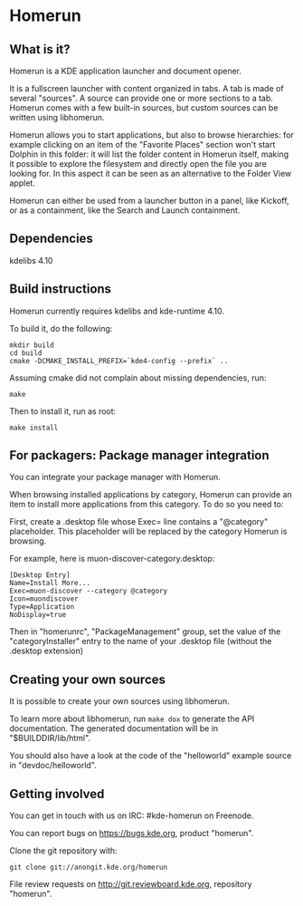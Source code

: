 # Homerun

## What is it?

Homerun is a KDE application launcher and document opener.

It is a fullscreen launcher with content organized in tabs. A tab is made of
several "sources". A source can provide one or more sections to a tab. Homerun
comes with a few built-in sources, but custom sources can be written using
libhomerun.

Homerun allows you to start applications, but also to browse hierarchies: for
example clicking on an item of the "Favorite Places" section won't start
Dolphin in this folder: it will list the folder content in Homerun itself,
making it possible to explore the filesystem and directly open the file you are
looking for. In this aspect it can be seen as an alternative to the Folder View
applet.

Homerun can either be used from a launcher button in a panel, like Kickoff, or
as a containment, like the Search and Launch containment.

## Dependencies

kdelibs 4.10

## Build instructions

Homerun currently requires kdelibs and kde-runtime 4.10.

To build it, do the following:

    mkdir build
    cd build
    cmake -DCMAKE_INSTALL_PREFIX=`kde4-config --prefix` ..

Assuming cmake did not complain about missing dependencies, run:

    make

Then to install it, run as root:

    make install

## For packagers: Package manager integration

You can integrate your package manager with Homerun.

When browsing installed applications by category, Homerun can provide an item to
install more applications from this category. To do so you need to:

First, create a .desktop file whose Exec= line contains a "@category" placeholder.
This placeholder will be replaced by the category Homerun is browsing.

For example, here is muon-discover-category.desktop:

    [Desktop Entry]
    Name=Install More...
    Exec=muon-discover --category @category
    Icon=muondiscover
    Type=Application
    NoDisplay=true

Then in "homerunrc", "PackageManagement" group, set the value of the
"categoryInstaller" entry to the name of your .desktop file (without the
.desktop extension)

## Creating your own sources

It is possible to create your own sources using libhomerun.

To learn more about libhomerun, run `make dox` to generate the API
documentation. The generated documentation will be in "$BUILDDIR/lib/html".

You should also have a look at the code of the "helloworld" example source in
"devdoc/helloworld".

## Getting involved

You can get in touch with us on IRC: #kde-homerun on Freenode.

You can report bugs on <https://bugs.kde.org>, product "homerun".

Clone the git repository with:

    git clone git://anongit.kde.org/homerun

File review requests on <http://git.reviewboard.kde.org>, repository "homerun".
